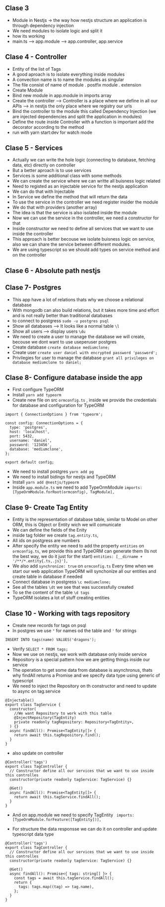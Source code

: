 ## Clase 3
* Module in Nestjs -> the way how nestjs structure an application is through dependency injection
* We need modules to isolate logic and split it
* how its working
* main.ts  --> app.module --> app.controller, app.service

## Clase 4 - Controller
* Entity of the list of Tags
* A good aproach is to isolate everything inside modules
* A convection name is to name the modules as singular
* The file consist of name of module . postfix module . extension
* Create Module
* Bind new module in app.module in imports array
* Create the controller --> Controller is a place where we define in all our APIs --> in nestjs the only place where we registry our urls
* Bind the controller to the module this called Dependency Injection (we are injected dependencies and split the application in modules)
* Define the route inside Controller with a function is important add the decorator according to the method
* run with yarn start:dev for watch mode

## Clase 5 - Services
* Actually we can write  the hole logic (connecting to database, fetching data, etc) directly on controller
* But a better aproach is to use services
* Services is some additional class with some methods
* We can create the service where we can writte all buisness logic related
* Need to registed as an injectable service for the nestjs application
* We can do that with Injectable
* In Service we define the method that will return the data
* To use the service in the controller we need register insider the module
* We do that with providers (another array)
* The idea is that the service is also isolated inside the module
* Now we can use the service in the controller, we need a constructor for that
* Inside constructor we need to define all services that we want to use inside the controller
* This approach is better becouse we isolate buisness logic on service, also we can share the service between different modules.
* We are using typescript so we should add types on service method and on the controller

## Clase 6 - Absolute path nestjs

## Clase 7- Postgres
* This app have a lot of relations thats why we choose a relational database
* With mongodb can also build relations, but it takes more time and effort and is not really better than traditional databases
* to connect to postgress
`sudo -u postgres psql`
* Show all databases --> It looks like a normal table
`\l`
* Show all users --> display users
`\du`
* We need to create a user to manage the database we will create, becouse we dont want to use useperuser postgres 
* Create database 
`create database mediumclone;`
* Create user 
`create user daniel with encrypted password 'password';`
* Privilegies for user to manage the database
`grant all privileges on database mediumclone to daniel;`

## Clase 8- Configure database inside the app
* First configure TypeORM
* Install `yarn add typeorm`
* Create new file on src `ormconfig.ts` , inside we provide the credentials for database and configuration for TypeORM
```
import { ConnectionOptions } from 'typeorm';

const config: ConnectionOptions = {
  type: 'postgres',
  host: 'localhost',
  port: 5432,
  username: 'daniel',
  password: '123456',
  database: 'mediumclone',
};

export default config;

```
* We need to install postgres `yarn add pg`
* We need to install bidings for nestjs and TypeORM
* Install `yarn add @nestjs/typeorm`
* Inside `app.module.ts` we need to add TypeOrmModule
`imports: [TypeOrmModule.forRoot(ormconfig), TagModule],`


## Clase 9- Create Tag Entity
* Entity is the representation of database table, similar to Model on other ORM, this is Object or Entity wich we will comunicate
* We can define the fields of the Enity
* inside tag folder we create `tag.entity.ts`,
* All ids on postgress are numbers
* After specify the entity  we need to add the property `entities` on `ormconfig.ts`, we provide this and TypeORM can generate them (Is not the best way, we do it just for the start)
`entities: [__dirname + '/**/*.entity{.ts,.js}'],`
* We also add `synchronize: true` on `ormconfig.ts` Every time when we start our web application TypeORM will synchonize all our entities and create table in database if needed
* Connect database in postgress `\c mediumclone;`
* See all the tables `\dt` we see that was successfully created
* To se the content of the table `\d tags`
* TypeORM isolates a lot of stuff creating entities

## Clase 10 - Working with tags repository
* Create new records for tags on psql
* In postgres we use `"` for names od the table and `'` for strings
```
INSERT INTO tags(name) VALUES('dragons');
```
* Verify `SELECT * FROM tags;`
* Now we use on nestjs, we work with database only inside service
* Repository is a special pattern how we are getting things inside our service
* The operation to get some data from database is asynchronus,  thats why findAll returns a Promise and we specify data type using generic of typescript
* We need to inject the Repository on th constructor and need to update to async on tag.service
```
@Injectable()
export class TagService {
  constructor(
    //We want Repository to work with this table
    @InjectRepository(TagEntity)
    private readonly tagRepository: Repository<TagEntity>,
  ) {}
  async findAll(): Promise<TagEntity[]> {
    return await this.tagRepository.find();
  }
}

```
* also update on controller
```
@Controller('tags')
export class TagController {
  // Constructor define all our services that we want to use inside this controlles
  constructor(private readonly tagService: TagService) {}

  @Get()
  async findAll(): Promise<TagEntity[]> {
    return await this.tagService.findAll();
  }
}
```
* And on app.module we need to specify TagEntity
` imports: [TypeOrmModule.forFeature([TagEntity])],`

* For structure the data responsse we can do it on controller and update typescript data type
```
@Controller('tags')
export class TagController {
  // Constructor define all our services that we want to use inside this controlles
  constructor(private readonly tagService: TagService) {}

  @Get()
  async findAll(): Promise<{ tags: string[] }> {
    const tags = await this.tagService.findAll();
    return {
      tags: tags.map((tag) => tag.name),
    };
  }
}

```
